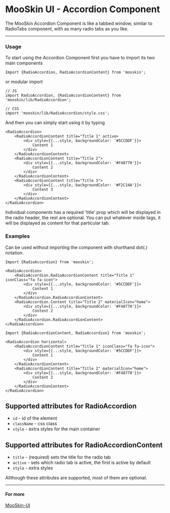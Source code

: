 # MooSkin UI - Accordion Component

The MooSkin Accordion Component is like a tabbed window, similar to RadioTabs component, with as many radio tabs as you like.

___

### Usage

To start using the Accordion Component first you have to Import its two main components

```
Import {RadioAccordion, RadioAccordionContent} from 'mooskin';
```
or modular import
```
// JS
import RadioAccordion, {RadioAccordionContent} from 'mooskin/lib/RadioAccordion';

// CSS
import 'mooskin/lib/RadioAccordion/style.css';
```

And then you can simply start using it by typing

```
<RadioAccordion>
    <RadioAccordionContent title="Title 1" active>
        <div style={{...style, backgroundColor: '#5CCDDF'}}>
            Content 1
        </div>
    </RadioAccordionContent>
    <RadioAccordionContent title="Title 2">
        <div style={{...style, backgroundColor: '#F48770'}}>
            Content 2
        </div>
    </RadioAccordionContent>
    <RadioAccordionContent title="Title 3">
        <div style={{...style, backgroundColor: '#F2C14A'}}>
            Content 3
        </div>
    </RadioAccordionContent>
</RadioAccordion>
```


Individual <RadioAccordionContent> components has a required 'title' prop which will be displayed in the radio header, the rest are optional. You can put whatever inside <Content> tags, it will be displayed as content for that particular tab.

### Examples

Can be used without importing the <RadioAccordionContent> component with shorthand dot(.) notation.

```
Import {RadioAccordion} from 'mooskin';

<RadioAccordion>
    <RadioAccordion.RadioAccordionContent title="Title 1" iconClass="fa fa-icon">
        <div style={{...style, backgroundColor: '#5CCDDF'}}>
            Content 1
        </div>
    </RadioAccordion.RadioAccordionContent>
    <RadioAccordion.Content title="Title 2" materialIcon="home">
        <div style={{...style, backgroundColor: '#F48770'}}>
            Content 2
        </div>
    </RadioAccordion.RadioAccordionContent>
</RadioAccordion>
```

```
Import {RadioAccordionContent, RadioAccordion} from 'mooskin';

<RadioAccordion horizontal>
    <RadioAccordionContent title="Title 1" iconClass="fa fa-icon">
        <div style={{...style, backgroundColor: '#5CCDDF'}}>
            Content 1
        </div>
    </RadioAccordionContent>
    <RadioAccordionContent title="Title 2" materialIcon="home">
        <div style={{...style, backgroundColor: '#F48770'}}>
            Content 2
        </div>
    </RadioAccordionContent>
</RadioAccordion>
```

<div class="playground-doc">

## Supported attributes for RadioAccordion 

* `id` - id of the element
* `className` - css class
* `style` - extra styles for the main container


## Supported attributes for RadioAccordionContent 

* `title` - (required) sets the title for the radio tab
* `active` - sets which radio tab is active, the first is active by default
* `style` -  extra styles 

</div>

Allthough these attributes are supported, most of them are optional.

___

#### For more

[MooSkin-UI](https://github.com/moosend/mooskin-ui)